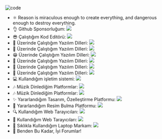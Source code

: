 ![code](https://user-images.githubusercontent.com/111687202/201155895-507737ac-1b68-401c-b041-2cc3d0648f48.gif)
- ⚛ Reason is miraculous enough to create everything, and dangerous enough to destroy everything.
- 👌 Github Sponsorluğum: <img src="https://img.shields.io/badge/sponsor-30363D?style=for-the-badge&logo=GitHub-Sponsors&logoColor=#white" />
- 😎 Çalıştığım Kod Editörü: <img src="https://img.shields.io/badge/VSCode-0078D4?style=for-the-badge&logo=visual%20studio%20code&logoColor=white" />
- 💎 Üzerinde Çalıştığım Yazılım Dilleri: <img src="https://img.shields.io/badge/C%2B%2B-00599C?style=for-the-badge&logo=c%2B%2B&logoColor=white" />
- 🤭 Üzerinde Çalıştığım Yazılım Dilleri: <img src="https://img.shields.io/badge/CSS3-1572B6?style=for-the-badge&logo=css3&logoColor=white" />
- 😁 Üzerinde Çalıştığım Yazılım Dilleri: <img src="https://img.shields.io/badge/HTML5-E34F26?style=for-the-badge&logo=html5&logoColor=white" />
- 🥰 Üzerinde Çalıştığım Yazılım Dilleri: <img src="https://img.shields.io/badge/JavaScript-323330?style=for-the-badge&logo=javascript&logoColor=F7DF1E" />
- 🥶 Üzerinde Çalıştığım Yazılım Dilleri: <img src="https://img.shields.io/badge/Python-FFD43B?style=for-the-badge&logo=python&logoColor=blue" />
- 🥳 Üzerinde Çalıştığım Yazılım Dilleri: <img src="https://img.shields.io/badge/PHP-777BB4?style=for-the-badge&logo=php&logoColor=white" />
- 💻 Kullandığım işletim sistemi: <img src="https://img.shields.io/badge/mac%20os-000000?style=for-the-badge&logo=apple&logoColor=white" />
- 🎶 Müzik Dinlediğim Platformlar: <img src="https://img.shields.io/badge/Spotify-1ED760?&style=for-the-badge&logo=spotify&logoColor=white" />
- 🎶 Müzik Dinlediğim Platformlar: <img src="https://img.shields.io/badge/YouTube_Music-FF0000?style=for-the-badge&logo=youtube-music&logoColor=white" />
- ✨ Yararlandığım Tasarım, Özelleştirme Platformu: <img src="https://img.shields.io/badge/DeviantArt-05CC47?style=for-the-badge&logo=deviantart&logoColor=white" />
- 🎨 Yararlandığım Resim Bulma Platformu: <img src="https://img.shields.io/badge/Pinterest-%23E60023.svg?&style=for-the-badge&logo=Pinterest&logoColor=white" />
- 🔍 Kullandığım Web Tarayıcıları: <img src="https://img.shields.io/badge/Brave-FB542B?style=for-the-badge&logo=Brave&logoColor=white" />
- 💖 Kullandığım Web Tarayıcıları: <img src="https://img.shields.io/badge/Safari-FF1B2D?style=for-the-badge&logo=Safari&logoColor=white" />
- 🧡 Sıklıkla Kullandığım Laptop Markam: <img src="https://img.shields.io/badge/Apple%20laptop-333333?style=for-the-badge&logo=apple&logoColor=white" />
- 💚 Benden Bu Kadar, İyi Forumlar!
